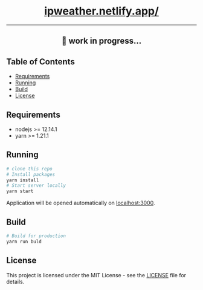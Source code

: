 <h1 align="center">
  <a href="https://ipweather.netlify.app">
    ipweather.netlify.app/
  </a>
</h1>

---

<h2 align="center">🚧 work in progress...</h2>

## Table of Contents

- [Requirements](#requirements)
- [Running](#running)
- [Build](#build)
- [License](#license)

## Requirements

- nodejs >= 12.14.1
- yarn >= 1.21.1

## Running

```bash
# clone this repo
# Install packages
yarn install
# Start server locally
yarn start
```

Application will be opened automatically on [localhost:3000](http://localhost:3000).

## Build

```bash
# Build for production
yarn run buld
```

## License

This project is licensed under the MIT License - see the [LICENSE](LICENSE) file for details.
